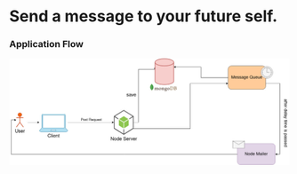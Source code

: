 # Send a message to your future self.

### Application Flow

![App Flow with Message Queue](./diagrams/flow-mq.jpg?raw=true "App Flow with Message Queue")

